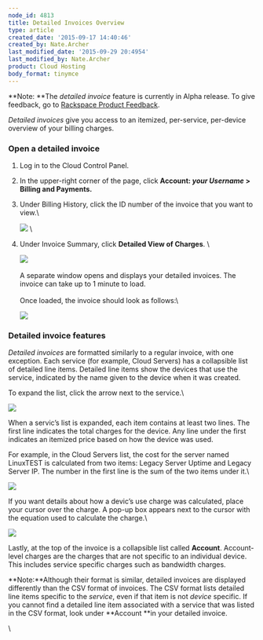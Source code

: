 ```yaml
---
node_id: 4813
title: Detailed Invoices Overview
type: article
created_date: '2015-09-17 14:40:46'
created_by: Nate.Archer
last_modified_date: '2015-09-29 20:4954'
last_modified_by: Nate.Archer
product: Cloud Hosting
body_format: tinymce
---
```


**Note: **The *detailed invoice* feature is currently in Alpha release.
To give feedback, go to [Rackspace Product
Feedback](http://feedback.rackspace.com/forums/258797-mycloud-cloud-control-panel/category/86622-billing).

*Detailed invoices* give you access to an itemized, per-service,
per-device overview of your billing charges.

### Open a detailed invoice

1.  Log in to the Cloud Control Panel.
2.  In the upper-right corner of the page, click **Account: *your
    Username* \> Billing and Payments.**
3.  Under Billing History, click the ID number of the invoice that you
    want to view.\

    ![](/knowledge_center/sites/default/files/field/image/billinghistory.png) \
      
4.  Under Invoice Summary, click **Detailed View of Charges**. \

    ![](/knowledge_center/sites/default/files/field/image/invoicesummary.png)\
     \
     A separate window opens and displays your detailed invoices. The
    invoice can take up to 1 minute to load.\
     \
     Once loaded, the invoice should look as follows:\

    ![](/knowledge_center/sites/default/files/field/image/detailedinvoice.png)

 

### Detailed invoice features

*Detailed invoices* are formatted similarly to a regular invoice, with
one exception. Each service (for example, Cloud Servers) has a
collapsible list of detailed line items. Detailed line items show the
devices that use the service, indicated by the name given to the device
when it was created.

To expand the list, click the arrow next to the service.\
         
  ![](/knowledge_center/sites/default/files/field/image/detailedinvoiceexpand.png)

When a servic&rsquo;s list is expanded, each item contains at least two
lines. The first line indicates the total charges for the device. Any
line under the first indicates an itemized price based on how the device
was used.

For example, in the Cloud Servers list, the cost for the server named
LinuxTEST is calculated from two items:  Legacy Server Uptime and Legacy
Server IP. The number in the first line is the sum of the two items
under it.\
          
 ![](/knowledge_center/sites/default/files/field/image/linuxtest.png) 

If you want details about how a devic&rsquo;s use charge was calculated,
place your cursor over the charge. A pop-up box appears next to the
cursor with the equation used to calculate the charge.\
          
 ![](/knowledge_center/sites/default/files/field/image/linuxequation.png)

Lastly, at the top of the invoice is a collapsible list called
**Account**. Account-level charges are the charges that are not specific
to an individual device. This includes service specific charges such as
bandwidth charges.

**Note:**Although their format is similar, detailed invoices are
displayed differently than the CSV format of invoices. The CSV format
lists detailed line items specific to the *service*, even if that item
is not *device* specific. If you cannot find a detailed line item
associated with a service that was listed in the CSV format, look under
**Account **in your detailed invoice.

        

\
   

 


